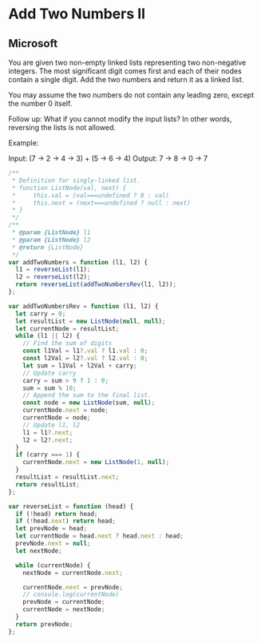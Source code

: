 # Add Two Numbers II

## Microsoft

You are given two non-empty linked lists representing two non-negative integers. The most significant digit comes first and each of their nodes contain a single digit. Add the two numbers and return it as a linked list.

You may assume the two numbers do not contain any leading zero, except the number 0 itself.

Follow up:
What if you cannot modify the input lists? In other words, reversing the lists is not allowed.

Example:

Input: (7 -> 2 -> 4 -> 3) + (5 -> 6 -> 4)
Output: 7 -> 8 -> 0 -> 7

```js
/**
 * Definition for singly-linked list.
 * function ListNode(val, next) {
 *     this.val = (val===undefined ? 0 : val)
 *     this.next = (next===undefined ? null : next)
 * }
 */
/**
 * @param {ListNode} l1
 * @param {ListNode} l2
 * @return {ListNode}
 */
var addTwoNumbers = function (l1, l2) {
  l1 = reverseList(l1);
  l2 = reverseList(l2);
  return reverseList(addTwoNumbersRev(l1, l2));
};

var addTwoNumbersRev = function (l1, l2) {
  let carry = 0;
  let resultList = new ListNode(null, null);
  let currentNode = resultList;
  while (l1 || l2) {
    // Find the sum of digits
    const l1Val = l1?.val ? l1.val : 0;
    const l2Val = l2?.val ? l2.val : 0;
    let sum = l1Val + l2Val + carry;
    // Update carry
    carry = sum > 9 ? 1 : 0;
    sum = sum % 10;
    // Append the sum to the final list.
    const node = new ListNode(sum, null);
    currentNode.next = node;
    currentNode = node;
    // Update l1, l2
    l1 = l1?.next;
    l2 = l2?.next;
  }
  if (carry === 1) {
    currentNode.next = new ListNode(1, null);
  }
  resultList = resultList.next;
  return resultList;
};

var reverseList = function (head) {
  if (!head) return head;
  if (!head.next) return head;
  let prevNode = head;
  let currentNode = head.next ? head.next : head;
  prevNode.next = null;
  let nextNode;

  while (currentNode) {
    nextNode = currentNode.next;

    currentNode.next = prevNode;
    // console.log(currentNode)
    prevNode = currentNode;
    currentNode = nextNode;
  }
  return prevNode;
};
```
